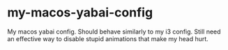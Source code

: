 # my-macos-yabai-config
My macos yabai config. Should behave similarly to my i3 config. Still need an effective way to disable stupid animations that make my head hurt.
